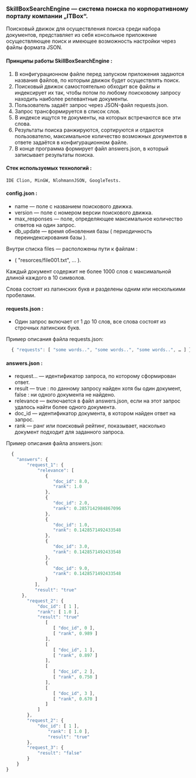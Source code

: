 ### SkillBoxSearchEngine — система поиска по корпоративному порталу компании „ITBox“. ### 
Поисковый движок для осуществления поиска среди набора документов,
представляет из себя консольное приложение осуществляющее поиск
и имеющее возможность настройки через файлы формата JSON.


#### Принципы работы SkillBoxSearchEngine : ####
1. В конфигурационном файле перед запуском приложения задаются названия
   файлов, по которым движок будет осуществлять поиск.
2. Поисковый движок самостоятельно обходит все файлы и индексирует их так,
   чтобы потом по любому поисковому запросу находить наиболее релевантные документы.
3. Пользователь задаёт запрос через JSON-файл requests.json.
4. Запрос трансформируется в список слов.
5. В индексе ищутся те документы, на которых встречаются все эти слова.
6. Результаты поиска ранжируются, сортируются и отдаются пользователю,
   максимальное количество возможных документов в ответе задаётся в конфигурационном файле.
7. В конце программа формирует файл answers.json, в который записывает результаты поиска.


#### Стек используемых технологий : ####
    IDE Clion, MinGW, NlohmannJSON, GoogleTests.


#### config.json : ####
*	name — поле с названием поискового движка.
*	version — поле с номером версии поискового движка.
*	max_responses — поле, определяющее максимальное количество ответов на один запрос.
*	db_update — время обновления базы ( периодичность переиндексирования базы ).

Внутри списка files — расположены пути к файлам :
*	( "resorces/file001.txt", ... ).

<p>Каждый документ содержит не более 1000 слов с максимальной длиной каждого в 10 символов.</p>  
<p>Слова состоят из латинских букв и разделены одним или несколькими пробелами.</p>


#### requests.json : ####
*	Один запрос включает от 1 до 10 слов, все слова состоят из строчных латинских букв.


Пример описания файла requests.json:
```javascript
  { "requests": [ "some words..", "some words..", "some words..", … ] }
```

#### answers.json : ####
*	request… — идентификатор запроса, по которому сформирован ответ.
*	result — true : по данному запросу найден хотя бы один документ, false : ни одного документа не найдено.
*	relevance — включается в файл answers.json, если на этот запрос удалось найти более одного документа.
*	doc_id — идентификатор документа, в котором найден ответ на запрос.
*	rank — ранг или поисковый рейтинг, показывает, насколько документ подходит для заданного запроса.

Пример описания файла answers.json:
```javascript
  {
    "answers": {
        "request_1": {
            "relevance": [
               {
                  "doc_id": 8.0,
                  "rank": 1.0
               },
               {
                  "doc_id": 2.0,
                  "rank": 0.2857142984867096
               },
               {
                  "doc_id": 1.0,
                  "rank": 0.1428571492433548
               },
               {
                  "doc_id": 3.0,
                  "rank": 0.1428571492433548
               },
               {
                  "doc_id": 9.0,
                  "rank": 0.1428571492433548
               }
           ],
           "result": "true"
      },
        "request_2": {
            "doc_id": [ 1 ],
			"rank": [ 1.0 ],
			"result": "true"
               [
                  [ "doc_id", 0 ], 
                  [ "rank", 0.989 ]
               ],
               [
                  [ "doc_id", 1 ],
                  [ "rank", 0.897 ]
               ],
               [
                  [ "doc_id", 2 ],
                  [ "rank", 0.750 ]
               ],
               [
                  [ "doc_id", 3 ],
                  [ "rank", 0.670 ]
               ]
            ]
        },
        "request_2": {
            "doc_id": [ 1 ],
                "rank": [ 1.0 ],
                "result": "true"
        },
        "request_3": {
            "result": "false"
        }
    }
}
```